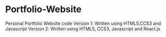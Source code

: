 # Portfolio-Website
Personal Portfolio Website code
Version 1:
Written using HTML5,CCS3 and Javascript
Version 2:
Written using HTML5, CCS3, Javascript and React.js

